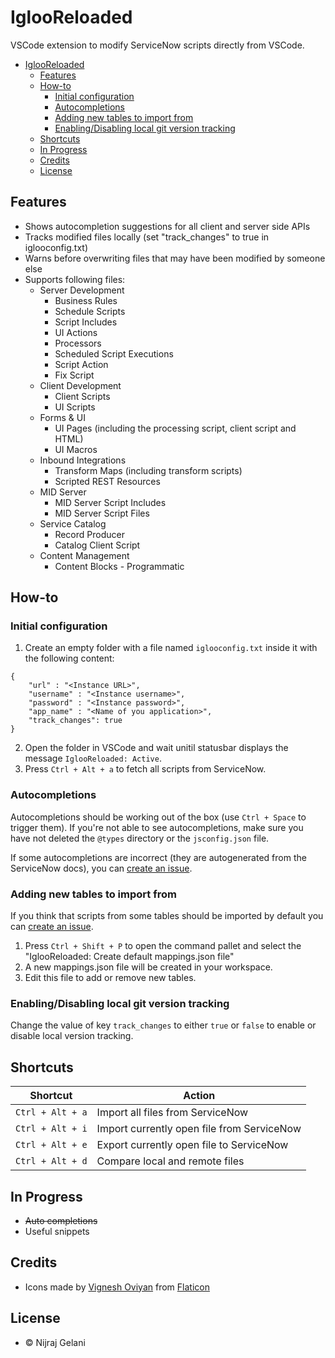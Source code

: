 # IglooReloaded

VSCode extension to modify ServiceNow scripts directly from VSCode.

- [IglooReloaded](#iglooreloaded)
  - [Features](#features)
  - [How-to](#how-to)
    - [Initial configuration](#initial-configuration)
    - [Autocompletions](#autocompletions)
    - [Adding new tables to import from](#adding-new-tables-to-import-from)
    - [Enabling/Disabling local git version tracking](#enablingdisabling-local-git-version-tracking)
  - [Shortcuts](#shortcuts)
  - [In Progress](#in-progress)
  - [Credits](#credits)
  - [License](#license)

## Features

- Shows autocompletion suggestions for all client and server side APIs
- Tracks modified files locally (set "track_changes" to true in iglooconfig.txt)
- Warns before overwriting files that may have been modified by someone else
- Supports following files:
  - Server Development
    - Business Rules
    - Schedule Scripts
    - Script Includes
    - UI Actions
    - Processors
    - Scheduled Script Executions
    - Script Action
    - Fix Script
  - Client Development
    - Client Scripts
    - UI Scripts
  - Forms & UI
    - UI Pages (including the processing script, client script and HTML)
    - UI Macros
  - Inbound Integrations
    - Transform Maps (including transform scripts)
    - Scripted REST Resources
  - MID Server
    - MID Server Script Includes
    - MID Server Script Files
  - Service Catalog
    - Record Producer
    - Catalog Client Script
  - Content Management
    - Content Blocks - Programmatic

## How-to

### Initial configuration

1. Create an empty folder with a file named `iglooconfig.txt` inside it with the
   following content:
```
{
    "url" : "<Instance URL>",
    "username" : "<Instance username>",
    "password" : "<Instance password>",
    "app_name" : "<Name of you application>",
    "track_changes": true
}
```
2. Open the folder in VSCode and wait unitil statusbar displays the message
   `IglooReloaded: Active`.
3. Press `Ctrl + Alt + a` to fetch all scripts from ServiceNow.

### Autocompletions

Autocompletions should be working out of the box (use `Ctrl + Space` to trigger
them). If you're not able to see autocompletions, make sure you have not deleted
the `@types` directory or the `jsconfig.json` file.

If some autocompletions are incorrect (they are autogenerated from the
ServiceNow docs), you can
[create an issue](https://github.com/GelaniNijraj/IglooReloaded/issues).

### Adding new tables to import from

If you think that scripts from some tables should be imported by default you can
[create an issue](https://github.com/GelaniNijraj/IglooReloaded/issues).

1. Press `Ctrl + Shift + P` to open the command pallet and select the
   "IglooReloaded: Create default mappings.json file"
2. A new mappings.json file will be created in your workspace.
3. Edit this file to add or remove new tables.

### Enabling/Disabling local git version tracking

Change the value of key `track_changes` to either `true` or `false` to enable or
disable local version tracking.


## Shortcuts

| Shortcut         | Action                                     |
|------------------|--------------------------------------------|
| `Ctrl + Alt + a` | Import all files from ServiceNow           |
| `Ctrl + Alt + i` | Import currently open file from ServiceNow |
| `Ctrl + Alt + e` | Export currently open file to ServiceNow   |
| `Ctrl + Alt + d` | Compare local and remote files             |

## In Progress

- ~~Auto completions~~
- Useful snippets

## Credits
- Icons made by [Vignesh Oviyan](https://www.flaticon.com/authors/vignesh-oviyan) from [Flaticon](https://www.flaticon.com/)

## License
- &copy; Nijraj Gelani